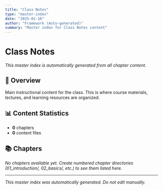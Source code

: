 ```yaml
---
title: "Class Notes"
type: "master-index"
date: "2025-01-16"
author: "Framework (Auto-generated)"
summary: "Master index for Class Notes content"
---
```


# Class Notes

*This master index is automatically generated from all chapter content.*

## 📖 Overview

Main instructional content for the class. This is where course materials, lectures, and learning resources are organized.

## 📊 Content Statistics

- **0** chapters
- **0** content files

## 📚 Chapters

*No chapters available yet. Create numbered chapter directories (01_introduction/, 02_basics/, etc.) to see them listed here.*

---

*This master index was automatically generated. Do not edit manually.* 